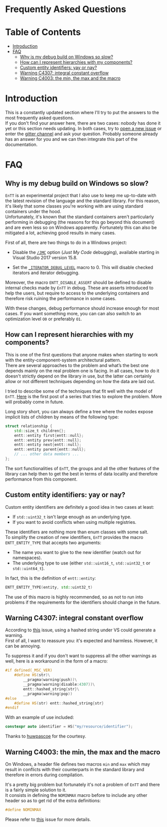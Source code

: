 # Frequently Asked Questions

<!--
@cond TURN_OFF_DOXYGEN
-->
# Table of Contents

* [Introduction](#introduction)
* [FAQ](#faq)
  * [Why is my debug build on Windows so slow?](#why-is-my-debug-build-on-windows-so-slow)
  * [How can I represent hierarchies with my components?](#how-can-i-represent-hierarchies-with-my-components)
  * [Custom entity identifiers: yay or nay?](#custom-entity-identifiers-yay-or-nay)
  * [Warning C4307: integral constant overflow](#warning-C4307-integral-constant-overflow)
  * [Warning C4003: the min, the max and the macro](#warning-C4003-the-min-the-max-and-the-macro)
<!--
@endcond TURN_OFF_DOXYGEN
-->

# Introduction

This is a constantly updated section where I'll try to put the answers to the
most frequently asked questions.<br/>
If you don't find your answer here, there are two cases: nobody has done it yet
or this section needs updating. In both cases, try to
[open a new issue](https://github.com/skypjack/entt/issues/new) or enter the
[gitter channel](https://gitter.im/skypjack/entt) and ask your question.
Probably someone already has an answer for you and we can then integrate this
part of the documentation.

# FAQ

## Why is my debug build on Windows so slow?

`EnTT` is an experimental project that I also use to keep me up-to-date with the
latest revision of the language and the standard library. For this reason, it's
likely that some classes you're working with are using standard containers under
the hood.<br/>
Unfortunately, it's known that the standard containers aren't particularly
performing in debugging (the reasons for this go beyond this document) and are
even less so on Windows apparently. Fortunately this can also be mitigated a
lot, achieving good results in many cases.

First of all, there are two things to do in a Windows project:

* Disable the [`/JMC`](https://docs.microsoft.com/cpp/build/reference/jmc)
  option (_Just My Code_ debugging), available starting in Visual Studio 2017
  version 15.8.

* Set the [`_ITERATOR_DEBUG_LEVEL`](https://docs.microsoft.com/cpp/standard-library/iterator-debug-level)
  macro to 0. This will disable checked iterators and iterator debugging.

Moreover, the macro `ENTT_DISABLE_ASSERT` should be defined to disable internal
checks made by `EnTT` in debug. These are asserts introduced to help the users,
but require to access to the underlying containers and therefore risk ruining
the performance in some cases.

With these changes, debug performance should increase enough for most cases. If
you want something more, you can can also switch to an optimization level `O0`
or preferably `O1`.

## How can I represent hierarchies with my components?

This is one of the first questions that anyone makes when starting to work with
the entity-component-system architectural pattern.<br/>
There are several approaches to the problem and what’s the best one depends
mainly on the real problem one is facing. In all cases, how to do it doesn't
strictly depend on the library in use, but the latter can certainly allow or
not different techniques depending on how the data are laid out.

I tried to describe some of the techniques that fit well with the model of
`EnTT`. [Here](https://skypjack.github.io/2019-06-25-ecs-baf-part-4/) is the
first post of a series that tries to explore the problem. More will probably
come in future.

Long story short, you can always define a tree where the nodes expose implicit
lists of children by means of the following type:

```cpp
struct relationship {
    std::size_t children{};
    entt::entity first{entt::null};
    entt::entity prev{entt::null};
    entt::entity next{entt::null};
    entt::entity parent{entt::null};
    // ... other data members ...
};
```

The sort functionalities of `EnTT`, the groups and all the other features of the
library can help then to get the best in terms of data locality and therefore
performance from this component.

## Custom entity identifiers: yay or nay?

Custom entity identifiers are definitely a good idea in two cases at least:

* If `std::uint32_t` isn't large enough as an underlying type.
* If you want to avoid conflicts when using multiple registries.

These identifiers are nothing more than enum classes with some salt.<br/>
To simplify the creation of new identifiers, `EnTT` provides the macro
`ENTT_ENTITY_TYPE` that accepts two arguments:

* The name you want to give to the new identifier (watch out for namespaces).
* The underlying type to use (either `std::uint16_t`, `std::uint32_t`
  or `std::uint64_t`).

In fact, this is the definition of `entt::entity`:

```cpp
ENTT_ENTITY_TYPE(entity, std::uint32_t)
```

The use of this macro is highly recommended, so as not to run into problems if
the requirements for the identifiers should change in the future.

## Warning C4307: integral constant overflow

According to [this](https://github.com/skypjack/entt/issues/121) issue, using a
hashed string under VS could generate a warning.<br/>
First of all, I want to reassure you: it's expected and harmless. However, it
can be annoying.

To suppress it and if you don't want to suppress all the other warnings as well,
here is a workaround in the form of a macro:

```cpp
#if defined(_MSC_VER)
    #define HS(str)\
        __pragma(warning(push))\
        __pragma(warning(disable:4307))\
        entt::hashed_string{str}\
        __pragma(warning(pop))
#else
    #define HS(str) entt::hashed_string{str}
#endif
```

With an example of use included:

```cpp
constexpr auto identifier = HS("my/resource/identifier");
```

Thanks to [huwpascoe](https://github.com/huwpascoe) for the courtesy.

## Warning C4003: the min, the max and the macro

On Windows, a header file defines two macros `min` and `max` which may result in
conflicts with their counterparts in the standard library and therefore in
errors during compilation.

It's a pretty big problem but fortunately it's not a problem of `EnTT` and there
is a fairly simple solution to it.<br/>
It consists in defining the `NOMINMAX` macro before to include any other header
so as to get rid of the extra definitions:

```cpp
#define NOMINMAX
```

Please refer to [this](https://github.com/skypjack/entt/issues/96) issue for
more details.
